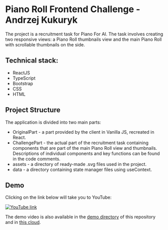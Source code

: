# Piano Roll Frontend Challenge - Andrzej Kukuryk

The project is a recruitment task for Piano For AI. The task involves creating two responsive views: a Piano Roll thumbnails view and the main Piano Roll with scrollable thumbnails on the side.

## Technical stack:

+ ReactJS
+ TypeScript
+ Bootstrap
+ CSS
+ HTML

## Project Structure

The application is divided into two main parts: 
+ OriginalPart - a part provided by the client in Vanilla JS, recreated in React.
+ ChallengePart - the actual part of the recruitment task containing components that are part of the main Piano Roll view and thumbnails. Descriptions of individual components and key functions can be found in the code comments.
+ assets - a directory of ready-made .svg files used in the project.
+ data - a directory containing state manager files using useContext.

## Demo 

Clicking on the link below will take you to YouTube:

[![YouTube link](https://img.youtube.com/vi/mvr9I3jez-A/0.jpg)](https://www.youtube.com/watch?v=mvr9I3jez-A)

The demo video is also available in the [demo directory](https://github.com/andrzejkukuryk/pianoroll-andrzejkukuryk/tree/main/demo) of this repository and in [this cloud](https://www.awesomescreenshot.com/video/22216121?key=e0783b61b5d3e9cc442cbe2f45586a55).

